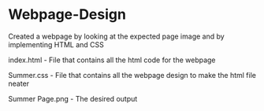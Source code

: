 # Webpage-Design
Created a webpage by looking at the expected page image and by implementing HTML and CSS

index.html - File that contains all the html code for the webpage

Summer.css - File that contains all the webpage design to make the html file neater

Summer Page.png - The desired output
